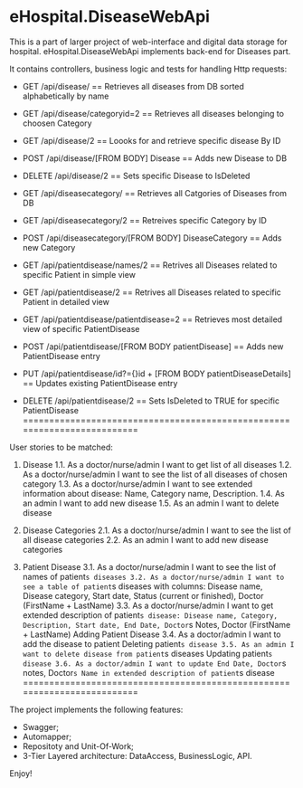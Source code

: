# eHospital.DiseaseWebApi
This is a part of larger project of web-interface and digital data storage for hospital.
eHospital.DiseaseWebApi implements back-end for Diseases part.

It contains controllers, business logic and tests for handling Http requests:
- GET /api/disease/ == Retrieves all diseases from DB sorted alphabetically by name
- GET /api/disease/categoryid=2 == Retrieves all diseases belonging to choosen Category
- GET /api/disease/2 == Loooks for and retrieve specific disease By ID
- POST /api/disease/[FROM BODY] Disease == Adds new Disease to DB
- DELETE /api/disease/2 == Sets specific Disease to IsDeleted

- GET /api/diseasecategory/ == Retrieves all Catgories of Diseases from DB
- GET /api/diseasecategory/2 == Retreives specific Category by ID
- POST /api/diseasecategory/[FROM BODY] DiseaseCategory == Adds new Category

- GET /api/patientdisease/names/2 == Retrives all Diseases related to specific Patient in simple view
- GET /api/patientdisease/2 == Retrives all Diseases related to specific Patient in detailed view
- GET /api/patientdisease/patientdisease=2 == Retrieves most detailed view of specific PatientDisease
- POST /api/patientdisease/[FROM BODY patientDisease] == Adds new PatientDisease entry
- PUT /api/patientdisease/id?={}id + [FROM BODY patientDiseaseDetails] == Updates existing PatientDisease entry
- DELETE /api/patientdisease/2 == Sets IsDeleted to TRUE for specific PatientDisease
=========================================================================

User stories to be matched:
1. Disease
1.1. As a doctor/nurse/admin I want to get list of all diseases
1.2. As a doctor/nurse/admin I want to see the list of all diseases of chosen category
1.3. As a doctor/nurse/admin I want to see extended information about disease: Name, Category name,
Description.
1.4. As an admin I want to add new disease
1.5. As an admin I want to delete disease

2. Disease Categories
2.1. As a doctor/nurse/admin I want to see the list of all disease categories
2.2. As an admin I want to add new disease categories

3. Patient Disease
3.1. As a doctor/nurse/admin I want to see the list of names of patient`s diseases
3.2. As a doctor/nurse/admin I want to see a table of patient`s diseases with columns: Disease name,
Disease category, Start date, Status (current or finished), Doctor (FirstName + LastName)
3.3. As a doctor/nurse/admin I want to get extended description of patient`s disease: Disease name,
Category, Description, Start date, End Date, Doctor`s Notes, Doctor (FirstName + LastName)
Adding Patient Disease
3.4. As a doctor/admin I want to add the disease to patient
Deleting patient`s disease
3.5. As an admin I want to delete disease from patient`s diseases
Updating patient`s disease
3.6. As a doctor/admin I want to update End Date, Doctor`s notes, Doctor`s Name in extended description
of patient`s disease
=========================================================================

The project implements the following features:
- Swagger;
- Automapper;
- Repositoty and Unit-Of-Work;
- 3-Tier Layered architecture: DataAccess, BusinessLogic, API.

Enjoy!

